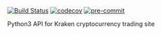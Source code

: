 [![Build Status](https://travis-ci.com/SnarkAttack/krakencli.svg?branch=master)](https://travis-ci.com/SnarkAttack/krakencli) [![codecov](https://codecov.io/gh/SnarkAttack/krakencli/branch/master/graph/badge.svg?token=RzetVlXlIJ)](https://codecov.io/gh/SnarkAttack/krakencli) [![pre-commit](https://img.shields.io/badge/pre--commit-enabled-brightgreen?logo=pre-commit&logoColor=white)](https://github.com/pre-commit/pre-commit)

Python3 API for Kraken cryptocurrency trading site
